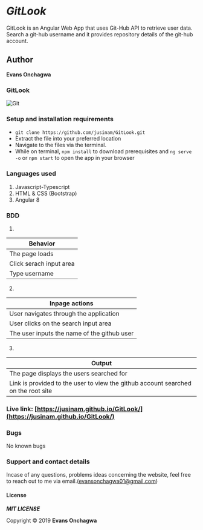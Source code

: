 # _GitLook_
GitLook is an Angular Web App that uses Git-Hub API to retrieve user data. Search a git-hub username and it provides repository details of the git-hub account.

## Author
**Evans Onchagwa** 


### GitLook

![Git ](src/assets/read.png)

### Setup and installation requirements
- ` git clone https://github.com/jusinam/GitLook.git `
- Extract the file into your preferred location
- Navigate to the files via the terminal.
- While on terminal, `npm install` to download prerequisites and ` ng serve -o ` or ` npm start ` to open the app in your browser

### Languages used
1. Javascript-Typescript
2. HTML & CSS (Bootstrap)
3. Angular 8

### BDD
1. 
| Behavior |
| -------- |
| The page loads  | 
| Click serach input area |
| Type username |

2. 
| Inpage actions |
| -------------- |
| User navigates through the application |
| User clicks on the search input area  | 
| The user inputs the name of the github user  |
3. 
| Output |
| ------ |
| The page displays the users searched for | 
| Link is provided to the user to view the github account searched on the root site |

### Live link: [https://jusinam.github.io/GitLook/](https://jusinam.github.io/GitLook/)

### Bugs
No known bugs


### Support and contact details
Incase of any questions, problems ideas concerning the website, feel free to reach out to me via email.(evansonchagwa01@gmail.com)

#### License

***MIT LICENSE***


Copyright &copy; 2019 **Evans Onchagwa**
